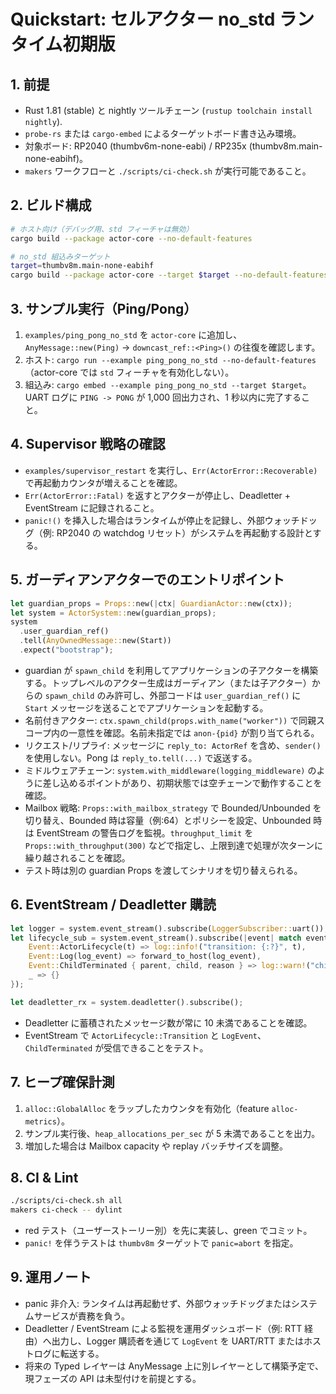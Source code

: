 # Quickstart: セルアクター no_std ランタイム初期版

## 1. 前提

- Rust 1.81 (stable) と nightly ツールチェーン (`rustup toolchain install nightly`).
- `probe-rs` または `cargo-embed` によるターゲットボード書き込み環境。
- 対象ボード: RP2040 (thumbv6m-none-eabi) / RP235x (thumbv8m.main-none-eabihf)。
- `makers` ワークフローと `./scripts/ci-check.sh` が実行可能であること。

## 2. ビルド構成

```bash
# ホスト向け（デバッグ用、std フィーチャは無効）
cargo build --package actor-core --no-default-features

# no_std 組込みターゲット
target=thumbv8m.main-none-eabihf
cargo build --package actor-core --target $target --no-default-features
```

## 3. サンプル実行（Ping/Pong）

1. `examples/ping_pong_no_std` を `actor-core` に追加し、`AnyMessage::new(Ping)` → `downcast_ref::<Ping>()` の往復を確認します。
2. ホスト: `cargo run --example ping_pong_no_std --no-default-features`（actor-core では `std` フィーチャを有効化しない）。
3. 組込み: `cargo embed --example ping_pong_no_std --target $target`。UART ログに `PING -> PONG` が 1,000 回出力され、1 秒以内に完了すること。

## 4. Supervisor 戦略の確認

- `examples/supervisor_restart` を実行し、`Err(ActorError::Recoverable)` で再起動カウンタが増えることを確認。  
- `Err(ActorError::Fatal)` を返すとアクターが停止し、Deadletter + EventStream に記録されること。  
- `panic!()` を挿入した場合はランタイムが停止を記録し、外部ウォッチドッグ（例: RP2040 の watchdog リセット）がシステムを再起動する設計とする。

## 5. ガーディアンアクターでのエントリポイント

```rust
let guardian_props = Props::new(|ctx| GuardianActor::new(ctx));
let system = ActorSystem::new(guardian_props);
system
  .user_guardian_ref()
  .tell(AnyOwnedMessage::new(Start))
  .expect("bootstrap");
```

- guardian が `spawn_child` を利用してアプリケーションの子アクターを構築する。トップレベルのアクター生成はガーディアン（または子アクター）からの `spawn_child` のみ許可し、外部コードは `user_guardian_ref()` に `Start` メッセージを送ることでアプリケーションを起動する。
- 名前付きアクター: `ctx.spawn_child(props.with_name("worker"))` で同親スコープ内の一意性を確認。名前未指定では `anon-{pid}` が割り当てられる。
- リクエスト/リプライ: メッセージに `reply_to: ActorRef` を含め、`sender()` を使用しない。Pong は `reply_to.tell(...)` で返送する。
- ミドルウェアチェーン: `system.with_middleware(logging_middleware)` のように差し込めるポイントがあり、初期状態では空チェーンで動作することを確認。
- Mailbox 戦略: `Props::with_mailbox_strategy` で Bounded/Unbounded を切り替え、Bounded 時は容量（例:64）とポリシーを設定、Unbounded 時は EventStream の警告ログを監視。`throughput_limit` を `Props::with_throughput(300)` などで指定し、上限到達で処理が次ターンに繰り越されることを確認。
- テスト時は別の guardian Props を渡してシナリオを切り替えられる。

## 6. EventStream / Deadletter 購読

```rust
let logger = system.event_stream().subscribe(LoggerSubscriber::uart());
let lifecycle_sub = system.event_stream().subscribe(|event| match event {
    Event::ActorLifecycle(t) => log::info!("transition: {:?}", t),
    Event::Log(log_event) => forward_to_host(log_event),
    Event::ChildTerminated { parent, child, reason } => log::warn!("child {:?} of {:?} stopped: {:?}", child, parent, reason),
    _ => {}
});

let deadletter_rx = system.deadletter().subscribe();
```

- Deadletter に蓄積されたメッセージ数が常に 10 未満であることを確認。
- EventStream で `ActorLifecycle::Transition` と `LogEvent`、`ChildTerminated` が受信できることをテスト。

## 7. ヒープ確保計測

1. `alloc::GlobalAlloc` をラップしたカウンタを有効化（feature `alloc-metrics`）。
2. サンプル実行後、`heap_allocations_per_sec` が 5 未満であることを出力。
3. 増加した場合は Mailbox capacity や replay バッチサイズを調整。

## 8. CI & Lint

```bash
./scripts/ci-check.sh all
makers ci-check -- dylint
```

- red テスト（ユーザーストーリー別）を先に実装し、green でコミット。
- `panic!` を伴うテストは `thumbv8m` ターゲットで `panic=abort` を指定。

## 9. 運用ノート

- panic 非介入: ランタイムは再起動せず、外部ウォッチドッグまたはシステムサービスが責務を負う。  
- Deadletter / EventStream による監視を運用ダッシュボード（例: RTT 経由）へ出力し、Logger 購読者を通じて `LogEvent` を UART/RTT またはホストログに転送する。  
- 将来の Typed レイヤーは AnyMessage 上に別レイヤーとして構築予定で、現フェーズの API は未型付けを前提とする。
